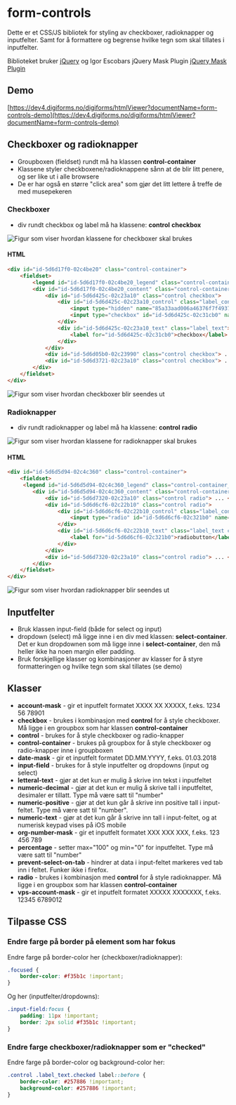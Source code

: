 # form-controls

Dette er et CSS/JS bibliotek for styling av checkboxer, radioknapper og inputfelter.
Samt for å formattere og begrense hvilke tegn som skal tillates i inputfelter.

Biblioteket bruker [jQuery](https://jquery.com/) og Igor Escobars jQuery Mask Plugin [jQuery Mask Plugin](https://igorescobar.github.io/jQuery-Mask-Plugin/)

## Demo
[https://dev4.digiforms.no/digiforms/htmlViewer?documentName=form-controls-demo](https://dev4.digiforms.no/digiforms/htmlViewer?documentName=form-controls-demo)

## Checkboxer og radioknapper
* Groupboxen (fieldset) rundt må ha klassen **control-container**
* Klassene styler checkboxene/radioknappene sånn at de blir litt penere, og ser like ut i alle browsere
* De er har også en større "click area" som gjør det litt lettere å treffe de med musepekeren

### Checkboxer
* div rundt checkbox og label må ha klassene: **control** **checkbox**

![Figur som viser hvordan klassene for checkboxer skal brukes](https://rawgit.com/MetafocusAS/form-controls/master/images/drawing-checkboxer.svg)

#### HTML
```html
<div id="id-5d6d17f0-02c4be20" class="control-container">
	<fieldset>
		<legend id="id-5d6d17f0-02c4be20_legend" class="control-container_legend">Checkboxer</legend>
		<div id="id-5d6d17f0-02c4be20_content" class="control-container_content">
			<div id="id-5d6d425c-02c23a10" class="control checkbox">
				<div id="id-5d6d425c-02c23a10_control" class="label_control">
					<input type="hidden" name="85a33aad006a46376f7f49375f2cbfd3" value="">
					<input type="checkbox" id="id-5d6d425c-02c31cb0" name="85a33aad006a46376f7f49375f2cbfd3" value="true">
				</div>
				<div id="id-5d6d425c-02c23a10_text" class="label_text">
					<label for="id-5d6d425c-02c31cb0">checkbox</label>
				</div>
			</div>
			<div id="id-5d6d05b0-02c23990" class="control checkbox"> ... </div>
			<div id="id-5d6d3721-02c23a10" class="control checkbox"> ... </div>
		</div>
	</fieldset>
</div>
```
![Figur som viser hvordan checkboxer blir seendes ut](https://rawgit.com/MetafocusAS/form-controls/master/images/screenshot-checkboxes.PNG)

### Radioknapper
* div rundt radioknapper og label må ha klassene: **control** **radio**

![Figur som viser hvordan klassene for radioknapper skal brukes](https://rawgit.com/MetafocusAS/form-controls/master/images/drawing-radios.svg)

#### HTML
``` html
<div id="id-5d6d5d94-02c4c360" class="control-container">
	<fieldset>
	 <legend id="id-5d6d5d94-02c4c360_legend" class="control-container_legend">Radioknapper</legend>
		<div id="id-5d6d5d94-02c4c360_content" class="control-container_content">
			<div id="id-5d6d7320-02c23a10" class="control radio"> ... </div>
			<div id="id-5d6d6cf6-02c22b10" class="control radio">
				<div id="id-5d6d6cf6-02c22b10_control" class="label_control">
					<input type="radio" id="id-5d6d6cf6-02c321b0" name="05ec796a9303eae972e7cf170de72aeb" value="'first'">
				</div>
				<div id="id-5d6d6cf6-02c22b10_text" class="label_text checked">
					<label for="id-5d6d6cf6-02c321b0">radiobutton</label>
				</div>
			</div>
			<div id="id-5d6d7320-02c23a10" class="control radio"> ... </div>
		</div>
	</fieldset>
</div>
```

![Figur som viser hvordan radioknapper blir seendes ut](https://rawgit.com/MetafocusAS/form-controls/master/images/screenshot-radios.PNG)

## Inputfelter
* Bruk klassen input-field (både for select og input)
* dropdown (select) må ligge inne i en div med klassen: **select-container**. Det er kun dropdownen som må ligge inne i **select-container**, den må heller ikke ha noen margin eller padding.
* Bruk forskjellige klasser og kombinasjoner av klasser for å styre formatteringen og hvilke tegn som skal tillates (se demo)

## Klasser
* **account-mask** - gir et inputfelt formatet XXXX XX XXXXX, f.eks. 1234 56 78901
* **checkbox** - brukes i kombinasjon med **control** for å style checkboxer. Må ligge i en groupbox som har klassen **control-container**
* **control** - brukes for å style checkboxer og radio-knapper
* **control-container** - brukes på groupbox for å style checkboxer og radio-knapper inne i groupboxen
* **date-mask** - gir et inputfelt formatet DD.MM.YYYY, f.eks. 01.03.2018
* **input-field** - brukes for å style inputfelter og dropdowns (input og select)
* **letteral-text** - gjør at det kun er mulig å skrive inn tekst i inputfeltet
* **numeric-decimal** - gjør at det kun er mulig å skrive tall i inputfeltet, desimaler er tillatt. Type må være satt til "number"
* **numeric-positive** - gjør at det kun går å skrive inn positive tall i input-feltet. Type må være satt til "number".
* **numeric-text** - gjør at det kun går å skrive inn tall i input-feltet, og at numerisk keypad vises på iOS mobile
* **org-number-mask** - gir et inputfelt formatet XXX XXX XXX, f.eks. 123 456 789
* **percentage** - setter max="100" og min="0" for inputfeltet. Type må være satt til "number"
* **prevent-select-on-tab** - hindrer at data i input-feltet markeres ved tab inn i feltet. Funker ikke i firefox.
* **radio** - brukes i kombinasjon med **control** for å style radioknapper. Må ligge i en groupbox som har klassen **control-container**
* **vps-account-mask** - gir et inputfelt formatet XXXXX XXXXXXX, f.eks. 12345 6789012

## Tilpasse CSS
### Endre farge på border på element som har fokus
Endre farge på border-color her (checkboxer/radioknapper):
```css
.focused {
	border-color: #f35b1c !important;
}
```

Og her (inputfelter/dropdowns):
```css
.input-field:focus {
	padding: 11px !important;
	border: 2px solid #f35b1c !important;
}
```

### Endre farge checkboxer/radioknapper som er "checked"
Endre farge på border-color og background-color her:
```css
.control .label_text.checked label::before {
	border-color: #257886 !important;
	background-color: #257886 !important;
}
```
